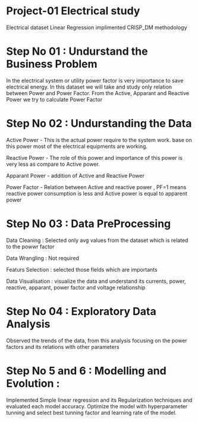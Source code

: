 # Project-01  Electrical study
Electrical dataset Linear Regression
implimented CRISP_DM methodology

# Step No 01 : Undurstand the Business Problem
In the electrical system or utility power factor is very importance to save electrical energy.
In this dataset we will take and study only relation between Power and Power Factor.
From the Active, Apparant and Reactive Power we try to calculate Power Factor

# Step No 02 : Undurstanding the Data
Active Power - This is the actual power require to the system work. base on this power most of the electrical equipments are working.

Reactive Power - The role of this power and importance of this power is very less as compare to Active power.

Apparant Power - addition of Active and Reactive Power

Power Factor - Relation between Active and reactive power , PF=1 means reactive power consumption is less and Active power is equal to apparent power

# Step No 03 : Data PreProcessing
Data Cleaning : Selected only avg values from the dataset which is related to the powwr factor 

Data Wrangling : Not required 

Featurs Selection :  selected those fields which are importants

Data Visualisation : visualize the data and understand its currents, power, reactive, apparant, power factor and voltage relationship

# Step No 04 : Exploratory Data Analysis
Observed the trends of the data, from this analysis focusing on the power factors and its relations with other parameters 

# Step No 5 and 6 : Modelling and Evolution : 
Implemented Simple linear regression and its Regularization techniques and evaluated each model accuracy. Optimize the model with hyperparameter tunning and select best tunning factor and learning rate of the model.

